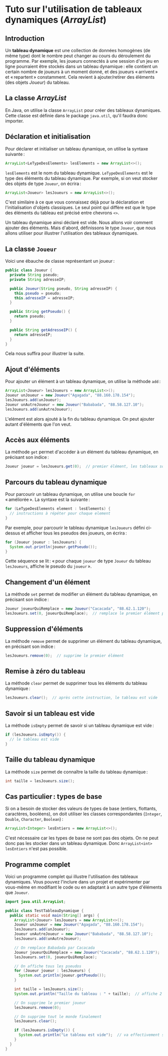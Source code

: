 # Tuto sur l'utilisation de tableaux dynamiques (_ArrayList_)

## Introduction

Un **tableau dynamique** est une collection de données homogènes (de même type) dont le nombre peut changer au cours du déroulement du programme. Par exemple, les joueurs connectés à une session d'un jeu en ligne pourraient être stockés dans un tableau dynamique : elle contient un certain nombre de joueurs à un moment donné, et des joueurs « arrivent » et « repartent » constamment. Cela revient à ajouter/retirer des éléments (des objets _Joueur_) du tableau.

## La classe _ArrayList_

En Java, on utilise la classe `ArrayList` pour créer des tableaux dynamiques. Cette classe est définie dans le package `java.util`, qu'il faudra donc importer.

## Déclaration et initialisation

Pour déclarer et initialiser un tableau dynamique, on utilise la syntaxe suivante :

```java
ArrayList<LeTypeDesElements> lesElements = new ArrayList<>();
```

`lesElements` est le nom du tableau dynamique. `LeTypeDesElements` est le type des éléments du tableau dynamique. Par exemple, si on veut stocker des objets de type `Joueur`, on écrira :

```java
ArrayList<Joueur> lesJoueurs = new ArrayList<>();
```

C'est similaire à ce que vous connaissez déjà pour la déclaration et l'initialisation d'objets classiques. Le seul point qui diffère est que le type des éléments du tableau est précisé entre chevrons `<>`.

Un tableau dynamique ainsi déclaré est vide. Nous allons voir comment ajouter des éléments. Mais d'abord, définissons le type `Joueur`, que nous allons utiliser pour illustrer l'utilisation des tableaux dynamiques.

## La classe `Joueur`

Voici une ébauche de classe représentant un joueur :

```java
public class Joueur {
  private String pseudo;
  private String adresseIP;

  public Joueur(String pseudo, String adresseIP) {
    this.pseudo = pseudo;
    this.adresseIP = adresseIP;
  }

  public String getPseudo() {
    return pseudo;
  }

  public String getAdresseIP() {
    return adresseIP;
  }
}
```

Cela nous suffira pour illustrer la suite.

## Ajout d'éléments

Pour ajouter un élément à un tableau dynamique, on utilise la méthode `add` :

```java
ArrayList<Joueur> lesJoueurs = new ArrayList<>();
Joueur unJoueur = new Joueur("Agagada", "88.160.178.154");
lesJoueurs.add(unJoueur);
Joueur unAutreJoueur = new Joueur("Bababada", "88.58.127.10");
lesJoueurs.add(unAutreJoueur);
```

L'elément est alors ajouté à la fin du tableau dynamique. On peut ajouter autant d'éléments que l'on veut.

## Accès aux éléments

La méthode `get` permet d'accéder à un élément du tableau dynamique, en précisant son indice :

```java
Joueur joueur = lesJoueurs.get(0);  // premier élément, les tableaux sont indexés à partir de 0
```

## Parcours du tableau dynamique

Pour parcourir un tableau dynamique, on utilise une boucle `for` « améliorée ». La syntaxe est la suivante :

```java
for (LeTypeDesElements element : lesElements) {
  // instructions à répéter pour chaque element
}
```

Par exemple, pour parcourir le tableau dynamique `lesJoueurs` défini ci-dessus et afficher tous les pseudos des joueurs, on écrira :

```java
for (Joueur joueur : lesJoueurs) {
  System.out.println(joueur.getPseudo());
}
```

Cette séquence se lit : « pour chaque `joueur` de type `Joueur` du tableau `lesJoueurs`, affiche le pseudo du `joueur` ».

## Changement d'un élément

La méthode `set` permet de modifier un élément du tableau dynamique, en précisant son indice :

```java
Joueur joueurQuiRemplace = new Joueur("Cacacada", "88.62.1.120");
lesJoueurs.set(0, joueurQuiRemplace);  // remplace le premier élément par joueurQuiRemplace
```

## Suppression d'éléments

La méthode `remove` permet de supprimer un élément du tableau dynamique, en précisant son indice :

```java
lesJoueurs.remove(0);  // supprime le premier élément
```

## Remise à zéro du tableau

La méthode `clear` permet de supprimer tous les éléments du tableau dynamique :

```java
lesJoueurs.clear();  // après cette instruction, le tableau est vide
```

## Savoir si un tableau est vide

La méthode `isEmpty` permet de savoir si un tableau dynamique est vide :

```java
if (lesJoueurs.isEmpty()) {
  // le tableau est vide
}
```

## Taille du tableau dynamique

La méthode `size` permet de connaître la taille du tableau dynamique :

```java
int taille = lesJoueurs.size();
```

## Cas particulier : types de base

Si on a besoin de stocker des valeurs de types de base (entiers, flottants, caractères, booléens), on doit utiliser les classes correspondantes (`Integer`, `Double`, `Character`, `Boolean`) :

```java
ArrayList<Integer> lesEntiers = new ArrayList<>();
```

C'est nécessaire car les types de base ne sont pas des objets. On ne peut donc pas les stocker dans un tableau dynamique. Donc `ArrayList<int> lesEntiers` n'est pas possible.

## Programme complet

Voici un programme complet qui illustre l'utilisation des tableaux dynamiques. Vous pouvez l'inclure dans un projet et expérimenter par vous-même en modifiant le code ou en adaptant à un autre type d'éléments que `Joueur`.

```java
import java.util.ArrayList;

public class TestTableauDynamique {
  public static void main(String[] args) {
    ArrayList<Joueur> lesJoueurs = new ArrayList<>();
    Joueur unJoueur = new Joueur("Agagada", "88.160.178.154");
    lesJoueurs.add(unJoueur);
    Joueur unAutreJoueur = new Joueur("Bababada", "88.58.127.10");
    lesJoueurs.add(unAutreJoueur);

    // On remplace Babadada par Cacacada
    Joueur joueurQuiRemplace = new Joueur("Cacacada", "88.62.1.120");
    lesJoueurs.set(0, joueurQuiRemplace);

    // On affiche tous les pseudos
    for (Joueur joueur : lesJoueurs) {
      System.out.println(joueur.getPseudo());
    }

    int taille = lesJoueurs.size();
    System.out.println("Taille du tableau : " + taille);  // affiche 2

    // On supprime le premier joueur
    lesJoueurs.remove(0);

    // On supprime tout le monde finalement
    lesJoueurs.clear();

    if (lesJoueurs.isEmpty()) {
      System.out.println("Le tableau est vide");  // va effectivement s'afficher
    }
  }
}
```
